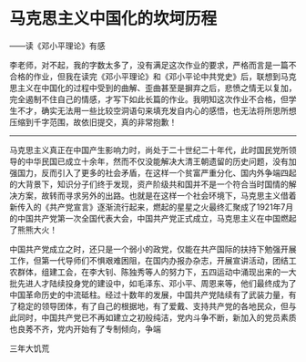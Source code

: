 # 马克思主义中国化的坎坷历程

——读《邓小平理论》有感



李老师，对不起，我的字数太多了，没有满足这次作业的要求，严格而言是一篇不合格的作业，但我在读完《邓小平理论》和《邓小平论中共党史》后，联想到马克思主义在中国化的过程中受到的曲解、歪曲甚至是摒弃之后，悲愤之情无以复加，完全遏制不住自己的情感，才写下如此长篇的作业。我明知这次作业不合格，但学生不才，确实无法用一些比较空洞语句来填充发自内心的感悟，也无法将所思所想压缩到千字范围，故依旧提交，真的非常抱歉！

---

马克思主义真正在中国产生影响力时，尚处于二十世纪二十年代，此时国民党所领导的中华民国已成立十余年，然而不仅没能解决大清王朝遗留的历史问题，没有加强国力，反而引入了更多的社会矛盾，在这样一个贫富严重分化、国内外争端四起的大背景下，知识分子们终于发现，资产阶级共和国并不是一个符合当时国情的解决方案，故转而寻求另外的出路。也就是在这样一个社会环境下，马克思主义借着新传入的《共产党宣言》逐渐流行起来，燃起的星星之火最终汇聚成了1921年7月的中国共产党第一次全国代表大会，中国共产党正式成立，马克思主义在中国燃起了熊熊大火！

中国共产党成立之时，还只是一个弱小的政党，仅能在共产国际的扶持下勉强开展工作，但第一代导师们不惧艰难困阻，在国内办报办杂志，开展宣讲活动，团结工农群体，组建工会，在李大钊、陈独秀等人的努力下，五四运动中涌现出来的一大批先进人才陆续投身党的建设中，如毛泽东、邓小平、周恩来等，他们最终成为了中国革命历史的中流砥柱。经过十数年的发展，中国共产党陆续有了武装力量，有了稳定的领导团体，有了自己的根据地，有了爱戴、支持共产党的各地民众，但与此同时，中国共产党已不再如建立之初般纯洁，党内斗争不断，新加入的党员素质也良莠不齐，党内开始有了专制倾向，争端

三年大饥荒


